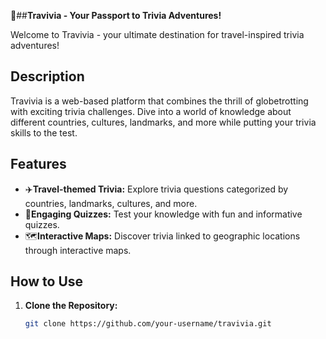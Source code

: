 📍##**Travivia -  Your Passport to Trivia Adventures!**

Welcome to Travivia - your ultimate destination for travel-inspired trivia adventures!

## Description

Travivia is a web-based platform that combines the thrill of globetrotting with exciting trivia challenges. Dive into a world of knowledge about different countries, cultures, landmarks, and more while putting your trivia skills to the test.

## Features

- ✈️**Travel-themed Trivia:** Explore trivia questions categorized by countries, landmarks, cultures, and more.
- 📝**Engaging Quizzes:** Test your knowledge with fun and informative quizzes.
- 🗺️**Interactive Maps:** Discover trivia linked to geographic locations through interactive maps.

## How to Use

1. **Clone the Repository:**
   ```bash
   git clone https://github.com/your-username/travivia.git

